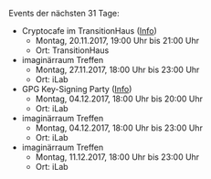 Events der nächsten 31 Tage:

- Cryptocafe im TransitionHaus ([Info](https://transition-bayreuth.de/event/cryptocafe/))
  - Montag, 20.11.2017, 19:00 Uhr bis 21:00 Uhr
  - Ort: TransitionHaus
- imaginärraum Treffen
  - Montag, 27.11.2017, 18:00 Uhr bis 23:00 Uhr
  - Ort: iLab
- GPG Key-Signing Party ([Info](https://imaginaerraum.de/wiki/Key-Signing_Party))
  - Montag, 04.12.2017, 18:00 Uhr bis 20:00 Uhr
  - Ort: iLab
- imaginärraum Treffen
  - Montag, 04.12.2017, 18:00 Uhr bis 23:00 Uhr
  - Ort: iLab
- imaginärraum Treffen
  - Montag, 11.12.2017, 18:00 Uhr bis 23:00 Uhr
  - Ort: iLab
